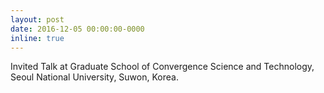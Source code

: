 ```yaml
---
layout: post
date: 2016-12-05 00:00:00-0000
inline: true
---
```


Invited Talk at Graduate School of Convergence Science and Technology, Seoul National University, Suwon, Korea.
